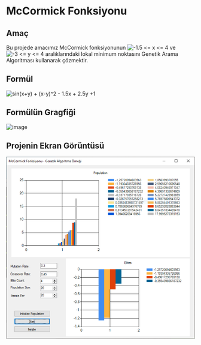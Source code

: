 # McCormick Fonksiyonu
## Amaç
Bu projede amacımız McCormick fonksiyonunun ![-1.5 <= x <= 4](https://latex.codecogs.com/gif.latex?\inline&space;-1.5&space;\leq&space;x&space;\leq&space;4) ve ![-3 <= y <= 4](https://latex.codecogs.com/gif.latex?\inline&space;-3&space;\leq&space;y&space;\leq&space;4) aralıklarındaki lokal minimum noktasını Genetik Arama Algoritması kullanarak çözmektir.

## Formül
![sin(x+y) + (x-y)^2 - 1.5x + 2.5y +1](https://latex.codecogs.com/gif.download?%5Csin%20%28x+y%29+%28x-y%29%5E2-1.5x+2.5y+1)

## Formülün Gragfiği
![image](https://upload.wikimedia.org/wikipedia/commons/thumb/c/c0/McCormick_function.pdf/page1-1200px-McCormick_function.pdf.jpg)

## Projenin Ekran Görüntüsü
![image](/GenetikAlgoritma/screenshots/screenshot1.png)